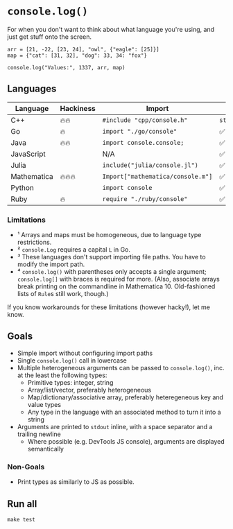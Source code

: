 # `console.log()`

For when you don't want to think about what language you're using, and just get stuff onto the screen.

    arr = [21, -22, [23, 24], "owl", {"eagle": [25]}]
    map = {"cat": [31, 32], "dog": 33, 34: "fox"}

    console.log("Values:", 1337, arr, map)

## Languages

| Language   | Hackiness | Import                            | Arrays        | Maps       | Limitations |
|------------|-----------|---------------------------------- |---------------|------------|-----|
| C++        | 🔥🔥        | `#include "cpp/console.h"`        | `std::vector` | `std::map` | ¹ |
| Go         | 🔥         | `import "./go/console"`           | ✅             | ✅          | ¹ ² |
| Java       | 🔥🔥        | `import console.console;`         | ✅             | [TODO](https://github.com/lgarron/console.log/issues/6) | ¹ ³ |
| JavaScript |           | N/A                               | ✅             | ✅          | |
| Julia      |           | `include("julia/console.jl")`     | ✅             | ✅          | |
| Mathematica| 🔥🔥🔥       | `Import["mathematica/console.m"]` | ✅             | ✅          | ⁴ |
| Python     |           | `import console`                  | ✅             | ✅          | ² |
| Ruby       | 🔥         | `require "./ruby/console"`        | ✅             | ✅          | |

### Limitations

- ¹ Arrays and maps must be homogeneous, due to language type restrictions.
- ² `console.Log` requires a capital `L` in Go.
- ³ These languages don't support importing file paths. You have to modify the import path.
- ⁴ `console.log()` with parentheses only accepts a single argument; `console.log[]` with braces is required for more. (Also, associate arrays break printing on the commandline in Mathematica 10. Old-fashioned lists of `Rule`s still work, though.)

If you know workarounds for these limitations (however hacky!), let me know.

## Goals

- Simple import without configuring import paths
- Single `console.log()` call in lowercase
- Multiple heterogeneous arguments can be passed to `console.log()`, inc. at the least the following types:
  - Primitive types: integer, string
  - Array/list/vector, preferably heterogeneous
  - Map/dictionary/associative array, preferably heteregeneous key and value types
  - Any type in the language with an associated method to turn it into a string
- Arguments are printed to `stdout` inline, with a space separator and a trailing newline
  - Where possible (e.g. DevTools JS console), arguments are displayed semantically

### Non-Goals

- Print types as similarly to JS as possible.

## Run all

```
make test
```
